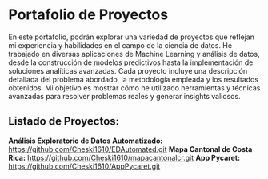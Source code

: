 # Portafolio de Proyectos

En este portafolio, podrán explorar una variedad de proyectos que reflejan mi experiencia y habilidades en el campo de la ciencia de datos. He trabajado en diversas aplicaciones de Machine Learning y análisis de datos, desde la construcción de modelos predictivos hasta la implementación de soluciones analíticas avanzadas. Cada proyecto incluye una descripción detallada del problema abordado, la metodología empleada y los resultados obtenidos. Mi objetivo es mostrar cómo he utilizado herramientas y técnicas avanzadas para resolver problemas reales y generar insights valiosos.

## Listado de Proyectos:

**Análisis Exploratorio de Datos Automatizado:** https://github.com/Cheski1610/EDAutomated.git
**Mapa Cantonal de Costa Rica:** https://github.com/Cheski1610/mapacantonalcr.git
**App Pycaret:** https://github.com/Cheski1610/AppPycaret.git
